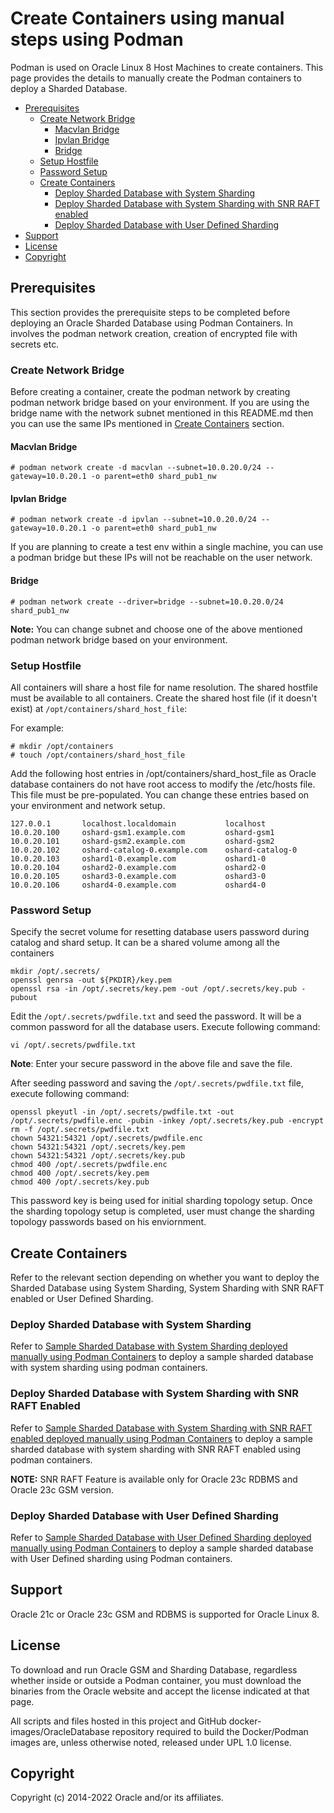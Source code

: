 # Create Containers using manual steps using Podman

Podman is used on Oracle Linux 8 Host Machines to create containers. This page provides the details to manually create the Podman containers to deploy a Sharded Database.

- [Prerequisites](#prerequisites)
  - [Create Network Bridge](#create-network-bridge)
    - [Macvlan Bridge](#macvlan-bridge)
    - [Ipvlan Bridge](#ipvlan-bridge)
    - [Bridge](#bridge)
  - [Setup Hostfile](#setup-hostfile)
  - [Password Setup](#password-setup)
  - [Create Containers](#create-containers)
    - [Deploy Sharded Database with System Sharding](#deploy-sharded-database-with-system-sharding)
    - [Deploy Sharded Database with System Sharding with SNR RAFT enabled](#deploy-sharded-database-with-user-defined-sharding-with-snr-raft-enabled)
    - [Deploy Sharded Database with User Defined Sharding](#deploy-sharded-database-with-user-defined-sharding)
- [Support](#support)
- [License](#license)
- [Copyright](#copyright)



## Prerequisites

This section provides the prerequisite steps to be completed before deploying an Oracle Sharded Database using Podman Containers. In involves the podman network creation, creation of encrypted file with secrets etc. 


### Create Network Bridge

Before creating a container, create the podman network by creating podman network bridge based on your environment. If you are using the bridge name with the network subnet mentioned in this README.md then you can use the same IPs mentioned in [Create Containers](#create-containers) section.

#### Macvlan Bridge

```
# podman network create -d macvlan --subnet=10.0.20.0/24 --gateway=10.0.20.1 -o parent=eth0 shard_pub1_nw
```

#### Ipvlan Bridge

```
# podman network create -d ipvlan --subnet=10.0.20.0/24 --gateway=10.0.20.1 -o parent=eth0 shard_pub1_nw
```

If you are planning to create a test env within a single machine, you can use a podman bridge but these IPs will not be reachable on the user network.

#### Bridge

```
# podman network create --driver=bridge --subnet=10.0.20.0/24 shard_pub1_nw
```

**Note:** You can change subnet and choose one of the above mentioned podman network bridge based on your environment.

### Setup Hostfile

All containers will share a host file for name resolution.  The shared hostfile must be available to all containers. Create the shared host file (if it doesn't exist) at `/opt/containers/shard_host_file`:

For example:

```
# mkdir /opt/containers
# touch /opt/containers/shard_host_file
```

Add the following host entries in /opt/containers/shard_host_file as Oracle database containers do not have root access to modify the /etc/hosts file. This file must be pre-populated. You can change these entries based on your environment and network setup.

```
127.0.0.1       localhost.localdomain           localhost
10.0.20.100     oshard-gsm1.example.com         oshard-gsm1
10.0.20.101     oshard-gsm2.example.com         oshard-gsm2
10.0.20.102     oshard-catalog-0.example.com    oshard-catalog-0
10.0.20.103     oshard1-0.example.com           oshard1-0
10.0.20.104     oshard2-0.example.com           oshard2-0
10.0.20.105     oshard3-0.example.com           oshard3-0
10.0.20.106     oshard4-0.example.com           oshard4-0
```

### Password Setup

Specify the secret volume for resetting database users password during catalog and shard setup. It can be a shared volume among all the containers

```
mkdir /opt/.secrets/
openssl genrsa -out ${PKDIR}/key.pem
openssl rsa -in /opt/.secrets/key.pem -out /opt/.secrets/key.pub -pubout
```

Edit the `/opt/.secrets/pwdfile.txt` and seed the password. It will be a common password for all the database users. Execute following command:

```
vi /opt/.secrets/pwdfile.txt
```

**Note**: Enter your secure password in the above file and save the file.

After seeding password and saving the `/opt/.secrets/pwdfile.txt` file, execute following command:

```
openssl pkeyutl -in /opt/.secrets/pwdfile.txt -out /opt/.secrets/pwdfile.enc -pubin -inkey /opt/.secrets/key.pub -encrypt
rm -f /opt/.secrets/pwdfile.txt
chown 54321:54321 /opt/.secrets/pwdfile.enc
chown 54321:54321 /opt/.secrets/key.pem
chown 54321:54321 /opt/.secrets/key.pub
chmod 400 /opt/.secrets/pwdfile.enc
chmod 400 /opt/.secrets/key.pem
chmod 400 /opt/.secrets/key.pub
```

This password key is being used for initial sharding topology setup. Once the sharding topology setup is completed, user must change the sharding topology passwords based on his enviornment.

## Create Containers

Refer to the relevant section depending on whether you want to deploy the Sharded Database using System Sharding, System Sharding with SNR RAFT enabled or User Defined Sharding.

### Deploy Sharded Database with System Sharding

Refer to [Sample Sharded Database with System Sharding deployed manually using Podman Containers](./podman-sharded-database-with-system-sharding.md) to deploy a sample sharded database with system sharding using podman containers.


### Deploy Sharded Database with System Sharding with SNR RAFT Enabled

Refer to [Sample Sharded Database with System Sharding with SNR RAFT enabled deployed manually using Podman Containers](./podman-sharded-database-with-system-sharding-with-snr-raft-enabled.md) to deploy a sample sharded database with system sharding with SNR RAFT enabled using podman containers.

**NOTE:** SNR RAFT Feature is available only for Oracle 23c RDBMS and Oracle 23c GSM version.

### Deploy Sharded Database with User Defined Sharding

Refer to [Sample Sharded Database with User Defined Sharding deployed manually using Podman Containers](./podman-sharded-database-with-user-defined-sharding.md) to deploy a sample sharded database with User Defined sharding using Podman containers.


## Support

Oracle 21c or Oracle 23c GSM and RDBMS is supported for Oracle Linux 8.

## License

To download and run Oracle GSM and Sharding Database, regardless whether inside or outside a Podman container, you must download the binaries from the Oracle website and accept the license indicated at that page.

All scripts and files hosted in this project and GitHub docker-images/OracleDatabase repository required to build the Docker/Podman images are, unless otherwise noted, released under UPL 1.0 license.

## Copyright

Copyright (c) 2014-2022 Oracle and/or its affiliates.